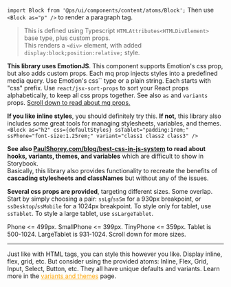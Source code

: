 `import Block from '@ps/ui/components/content/atoms/Block';`
Then use `<Block as="p" />` to render a paragraph tag.

> This is defined using Typescript `HTMLAttributes<HTMLDivElement>` base type, plus custom props.  
> This renders a `<div>` element, with added `display:block;position:relative;` style.

**This library uses EmotionJS**. This component supports Emotion's css prop, but also adds custom props. Each mq prop injects styles into a predefined media query. Use Emotion's css\`\` type or a plain string. Each starts with "css" prefix. Use `react/jsx-sort-props` to sort your React props alphabetically, to keep all css props together. See also `as` and `variants` props. <a href="#anchor--content-atoms-block--block">Scroll down to read about mq props.</a>

**If you like inline styles**, you should definitely try this. **If not,** this library also includes some great tools for managing stylesheets, variables, and themes.
`<Block as="h2" css={defaultStyles} ssTablet="padding:1rem;" ssPhone="font-size:1.25rem;" variant="class1 class2 class3" />`

**See also [PaulShorey.com/blog/best-css-in-js-system](https://paulshorey.comm/blog/best-css-in-js-system) to read about hooks, variants, themes, and variables** which are difficult to show in Storybook.  
Basically, this library also provides functionality to recreate the benefits of **cascading stylesheets and classNames** but without any of the issues.

**Several css props are provided**, targeting different sizes. Some overlap. Start by simply choosing a pair: `ssLg`/`ssSm` for a 930px breakpoint, or `ssDesktop`/`ssMobile` for a 1024px breakpoint. To style only for tablet, use `ssTablet`. To style a large tablet, use `ssLargeTablet`.

Phone <= 499px. SmallPhone <= 399px. TinyPhone <= 359px. Tablet is 500-1024. LargeTablet is 931-1024. Scroll down for more sizes.

---

Just like with HTML tags, you can style this however you like. Display inline, flex, grid, etc. But consider using the provided atoms: Inline, Flex, Grid, Input, Select, Button, etc. They all have unique defaults and variants. Learn more in the <a href="/" style="color:orange;">variants and themes</a> page.
